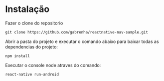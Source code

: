 # Instalação
Fazer o clone do repositorio
```
git clone https://github.com/gabrenha/reactnative-nav-sample.git
```
Abrir a pasta do projeto e executar o comando abaixo para baixar todas as dependencias do projeto:
``` 
npm install 
```
Executar o console node atraves do comando:
```
react-native run-android
```

